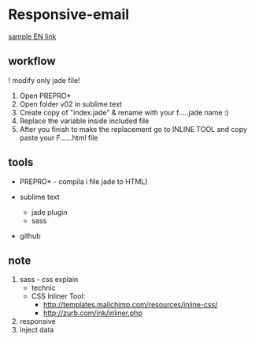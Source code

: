 # Responsive-email

[sample EN link](https://rawgit.com/cromozooom/responsive-email/master/v02/index_en.html "fiorentina")

## workflow
! modify only jade file!

1. Open PREPRO*
2. Open folder v02 in sublime text
3. Create copy of "index.jade" & rename with your f.....jade name :)
4. Replace the variable inside included file
5. After you finish to make the replacement go to INLINE TOOL and copy paste your F......html file


## tools
- PREPRO* - compila i file jade to HTML)

- sublime text
	- jade plugin
	- sass

- github

## note
1. sass - css explain
	- technic
	- CSS Inliner Tool:
		- http://templates.mailchimp.com/resources/inline-css/
		- http://zurb.com/ink/inliner.php
2. responsive
3. inject data

